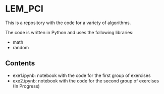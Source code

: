 # LEM_PCI

This is a repository with the code for a variety of algorithms.

The code is written in Python and uses the following libraries:
- math
- random

## Contents
 - exe1.ipynb: notebook with the code for the first group of exercises
 - exe2.ipynb: notebook with the code for the second group of exercises (In Progress)


